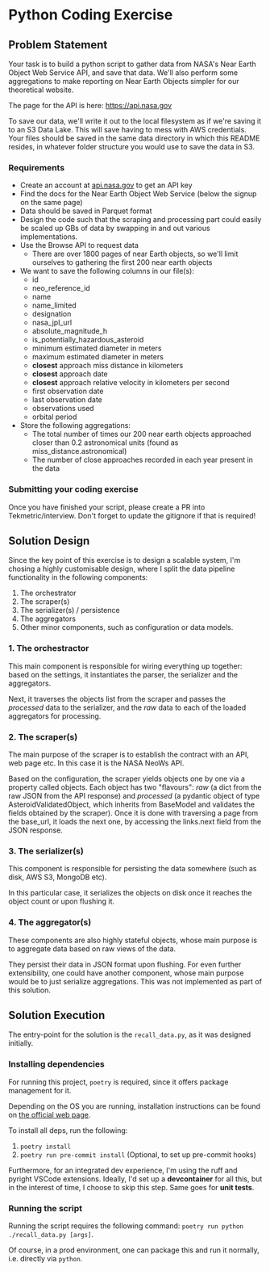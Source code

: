 # Python Coding Exercise

## Problem Statement

Your task is to build a python script to gather data from NASA's Near Earth Object Web Service API, and save that data. We'll also perform some aggregations to make reporting on Near Earth Objects simpler for our theoretical website.

The page for the API is here: https://api.nasa.gov

To save our data, we'll write it out to the local filesystem as if we're saving it to an S3 Data Lake. This will save having to mess with AWS credentials. Your files should be saved in the same data directory in which this README resides, in whatever folder structure you would use to save the data in S3.

### Requirements
- Create an account at [api.nasa.gov](https://api.nasa.gov) to get an API key
- Find the docs for the Near Earth Object Web Service (below the signup on the same page)
- Data should be saved in Parquet format
- Design the code such that the scraping and processing part could easily be scaled up GBs of data by swapping in and out various implementations.
- Use the Browse API to request data
    - There are over 1800 pages of near Earth objects, so we'll limit ourselves to gathering the first 200 near earth objects
- We want to save the following columns in our file(s):
    - id
    - neo_reference_id
    - name
    - name_limited
    - designation
    - nasa_jpl_url
    - absolute_magnitude_h
    - is_potentially_hazardous_asteroid
    - minimum estimated diameter in meters
    - maximum estimated diameter in meters
    - **closest** approach miss distance in kilometers
    - **closest** approach date
    - **closest** approach relative velocity in kilometers per second
    - first observation date
    - last observation date
    - observations used
    - orbital period
- Store the following aggregations:
    - The total number of times our 200 near earth objects approached closer than 0.2 astronomical units (found as miss_distance.astronomical)
    - The number of close approaches recorded in each year present in the data

### Submitting your coding exercise
Once you have finished your script, please create a PR into Tekmetric/interview. Don't forget to update the gitignore if that is required!

## Solution Design
Since the key point of this exercise is to design a scalable system, I'm chosing a highly customisable design, where I  split the data pipeline functionality in the following components:
1. The orchestrator
2. The scraper(s)
3. The serializer(s) / persistence
4. The aggregators
5. Other minor components, such as configuration or data models.

### 1. The orchestractor
This main component is responsible for wiring everything up together: based on the settings, it instantiates the parser, the serializer and the aggregators.

Next, it traverses the objects list from the scraper and passes the *processed* data to the serializer, and the *raw* data to each of the loaded aggregators for processing.

### 2. The scraper(s)
The main purpose of the scraper is to establish the contract with an API, web page etc. In this case it is the NASA NeoWs API.

Based on the configuration, the scraper yields objects one by one via a property called objects. Each object has two "flavours": *raw* (a dict from the raw JSON from the API response) and *processed* (a pydantic object of type AsteroidValidatedObject, which inherits from BaseModel and validates the fields obtained by the scraper). Once it is done with traversing a page from the base_url, it loads the next one, by accessing the links.next field from the JSON response.

### 3. The serializer(s)
This component is responsible for persisting the data somewhere (such as disk, AWS S3, MongoDB etc).

In this particular case, it serializes the objects on disk once it reaches the object count or upon flushing it.

### 4. The aggregator(s)
These components are also highly stateful objects, whose main purpose is to aggregate data based on raw views of the data.

They persist their data in JSON format upon flushing. For even further extensibility, one could have another component, whose main purpose would be to just serialize aggregations. This was not implemented as part of this solution.

## Solution Execution
The entry-point for the solution is the `recall_data.py`, as it was designed initially.

### Installing dependencies
For running this project, `poetry` is required, since it offers package management for it.

Depending on the OS you are running, installation instructions can be found on [the official web page](https://python-poetry.org/docs/#installing-with-the-official-installer).

To install all deps, run the following:
1. `poetry install`
2. `poetry run pre-commit install` (Optional, to set up pre-commit hooks)

Furthermore, for an integrated dev experience, I'm using the ruff and pyright VSCode extensions.
Ideally, I'd set up a **devcontainer** for all this, but in the interest of time, I choose to skip this step. Same goes for **unit tests**.

### Running the script
Running the script requires the following command:
`poetry run python ./recall_data.py [args]`.

Of course, in a prod environment, one can package this and run it normally, i.e. directly via `python`.
